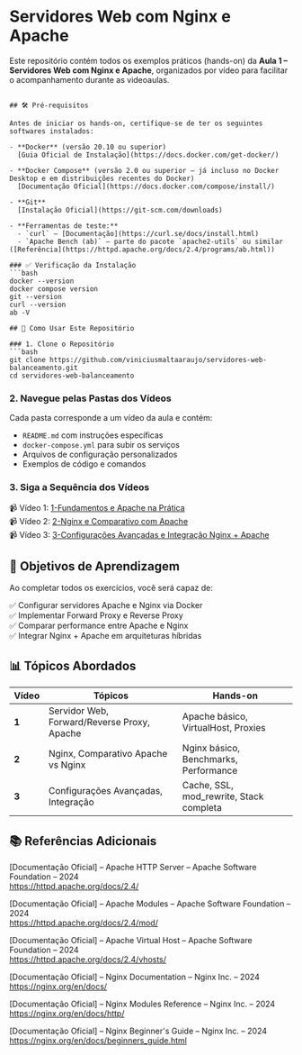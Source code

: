 # Servidores Web com Nginx e Apache

Este repositório contém todos os exemplos práticos (hands-on) da **Aula 1 – Servidores Web com Nginx e Apache**, organizados por vídeo para facilitar o acompanhamento durante as videoaulas.

```

## 🛠️ Pré-requisitos

Antes de iniciar os hands-on, certifique-se de ter os seguintes softwares instalados:

- **Docker** (versão 20.10 ou superior)  
  [Guia Oficial de Instalação](https://docs.docker.com/get-docker/)

- **Docker Compose** (versão 2.0 ou superior – já incluso no Docker Desktop e em distribuições recentes do Docker)  
  [Documentação Oficial](https://docs.docker.com/compose/install/)

- **Git**  
  [Instalação Oficial](https://git-scm.com/downloads)

- **Ferramentas de teste:**  
  - `curl` – [Documentação](https://curl.se/docs/install.html)  
  - `Apache Bench (ab)` – parte do pacote `apache2-utils` ou similar ([Referência](https://httpd.apache.org/docs/2.4/programs/ab.html))

### ✅ Verificação da Instalação
```bash
docker --version
docker compose version
git --version
curl --version
ab -V

## 🚀 Como Usar Este Repositório

### 1. Clone o Repositório
```bash
git clone https://github.com/viniciusmaltaaraujo/servidores-web-balanceamento.git
cd servidores-web-balanceamento
```

### 2. Navegue pelas Pastas dos Vídeos
Cada pasta corresponde a um vídeo da aula e contém:

- `README.md` com instruções específicas  
- `docker-compose.yml` para subir os serviços  
- Arquivos de configuração personalizados  
- Exemplos de código e comandos  

### 3. Siga a Sequência dos Vídeos
📹 Vídeo 1: [1-Fundamentos e Apache na Prática](./1-Fundamentos%20e%20Apache%20na%20Prática/README.md)  
📹 Vídeo 2: [2-Nginx e Comparativo com Apache](./2-Nginx%20e%20Comparativo%20com%20Apache/README.md)  
📹 Vídeo 3: [3-Configurações Avançadas e Integração Nginx + Apache](./3-Configurações%20Avançadas%20e%20Integração%20Nginx%20+%20Apache/README.md)  

## 🎯 Objetivos de Aprendizagem
Ao completar todos os exercícios, você será capaz de:

✅ Configurar servidores Apache e Nginx via Docker  
✅ Implementar Forward Proxy e Reverse Proxy  
✅ Comparar performance entre Apache e Nginx  
✅ Integrar Nginx + Apache em arquiteturas híbridas  

## 📊 Tópicos Abordados
| Vídeo | Tópicos | Hands-on |
|-------|---------|----------|
| **1** | Servidor Web, Forward/Reverse Proxy, Apache | Apache básico, VirtualHost, Proxies |
| **2** | Nginx, Comparativo Apache vs Nginx | Nginx básico, Benchmarks, Performance |
| **3** | Configurações Avançadas, Integração | Cache, SSL, mod_rewrite, Stack completa |

## 📚 Referências Adicionais

[Documentação Oficial] – Apache HTTP Server – Apache Software Foundation – 2024  
https://httpd.apache.org/docs/2.4/

[Documentação Oficial] – Apache Modules – Apache Software Foundation – 2024  
https://httpd.apache.org/docs/2.4/mod/

[Documentação Oficial] – Apache Virtual Host – Apache Software Foundation – 2024  
https://httpd.apache.org/docs/2.4/vhosts/

[Documentação Oficial] – Nginx Documentation – Nginx Inc. – 2024  
https://nginx.org/en/docs/

[Documentação Oficial] – Nginx Modules Reference – Nginx Inc. – 2024  
https://nginx.org/en/docs/http/

[Documentação Oficial] – Nginx Beginner's Guide – Nginx Inc. – 2024  
https://nginx.org/en/docs/beginners_guide.html
